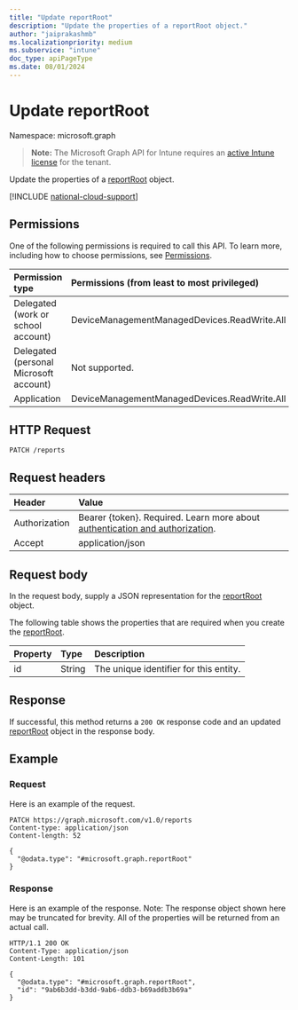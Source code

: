 ```yaml
---
title: "Update reportRoot"
description: "Update the properties of a reportRoot object."
author: "jaiprakashmb"
ms.localizationpriority: medium
ms.subservice: "intune"
doc_type: apiPageType
ms.date: 08/01/2024
---
```


# Update reportRoot

Namespace: microsoft.graph

> **Note:** The Microsoft Graph API for Intune requires an [active Intune license](https://go.microsoft.com/fwlink/?linkid=839381) for the tenant.

Update the properties of a [reportRoot](../resources/intune-troubleshooting-reportroot.md) object.

[!INCLUDE [national-cloud-support](../../includes/all-clouds.md)]

## Permissions
One of the following permissions is required to call this API. To learn more, including how to choose permissions, see [Permissions](/graph/permissions-reference).

|Permission type|Permissions (from least to most privileged)|
|:---|:---|
|Delegated (work or school account)|DeviceManagementManagedDevices.ReadWrite.All|
|Delegated (personal Microsoft account)|Not supported.|
|Application|DeviceManagementManagedDevices.ReadWrite.All|

## HTTP Request
<!-- {
  "blockType": "ignored"
}
-->
```http
PATCH /reports
```

## Request headers
|Header|Value|
|:---|:---|
|Authorization|Bearer {token}. Required. Learn more about [authentication and authorization](/graph/auth/auth-concepts).|
|Accept|application/json|

## Request body
In the request body, supply a JSON representation for the [reportRoot](../resources/intune-troubleshooting-reportroot.md) object.

The following table shows the properties that are required when you create the [reportRoot](../resources/intune-troubleshooting-reportroot.md).

|Property|Type|Description|
|:---|:---|:---|
|id|String|The unique identifier for this entity.|



## Response
If successful, this method returns a `200 OK` response code and an updated [reportRoot](../resources/intune-troubleshooting-reportroot.md) object in the response body.

## Example

### Request
Here is an example of the request.
```http
PATCH https://graph.microsoft.com/v1.0/reports
Content-type: application/json
Content-length: 52

{
  "@odata.type": "#microsoft.graph.reportRoot"
}
```

### Response
Here is an example of the response. Note: The response object shown here may be truncated for brevity. All of the properties will be returned from an actual call.
```http
HTTP/1.1 200 OK
Content-Type: application/json
Content-Length: 101

{
  "@odata.type": "#microsoft.graph.reportRoot",
  "id": "9ab6b3dd-b3dd-9ab6-ddb3-b69addb3b69a"
}
```
